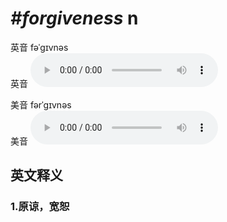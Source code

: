 # ***\#forgiveness*** n
英音 fəˈɡɪvnəs  
英音
<audio src="./media/forgiveness1_AAC.aac" controls="controls"></audio>

美音 fərˈɡɪvnəs  
美音
<audio src="./media/forgiveness2_AAC.aac" controls="controls"></audio>



  

英文释义
---
### 1.**原谅，宽恕**  


